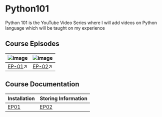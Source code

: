 # Python101
Python 101 is the YouTube Video Series where I will add videos on Python language which will be taught on my experience 

## Course Episodes

![image](https://user-images.githubusercontent.com/39031660/110985363-64878900-8392-11eb-84a1-0b1895cce407.png) | ![image](https://user-images.githubusercontent.com/39031660/111079690-0c32c180-8521-11eb-87d7-425dd049720e.png) |
------------ | ------------ |
[EP-01](https://www.youtube.com/watch?v=V8x_I0bwuRc)↗️| [EP-02]()↗️ |


## Course Documentation

Installation | Storing Information
------------ | ------------ |
[EP01](https://github.com/saswatcodes/Python101/tree/main/EP01%20-%20Installation) | [EP02](https://github.com/saswatcodes/Python101/tree/main/EP02%20-%20Storing%20Information)
